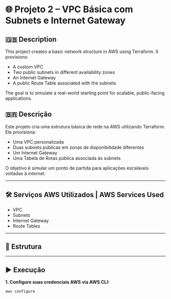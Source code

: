 # 🌐 Projeto 2 – VPC Básica com Subnets e Internet Gateway

## 🇬🇧 Description
This project creates a basic network structure in AWS using Terraform. It provisions:

- A custom VPC
- Two public subnets in different availability zones
- An Internet Gateway
- A public Route Table associated with the subnets

The goal is to simulate a real-world starting point for scalable, public-facing applications.

## 🇧🇷 Descrição
Este projeto cria uma estrutura básica de rede na AWS utilizando Terraform. Ele provisiona:

- Uma VPC personalizada
- Duas subnets públicas em zonas de disponibilidade diferentes
- Um Internet Gateway
- Uma Tabela de Rotas pública associada às subnets

O objetivo é simular um ponto de partida para aplicações escaláveis voltadas à internet.

---

## 🛠️ Serviços AWS Utilizados | AWS Services Used

- VPC
- Subnets
- Internet Gateway
- Route Tables

---

## 📂 Estrutura


---

## ▶️ Execução

**1. Configure suas credenciais AWS via AWS CLI:**
```bash
aws configure 
